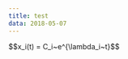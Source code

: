 ```yaml
---
title: test
data: 2018-05-07
---
```



<html>
<head>
  <title>Sample</title>
  <meta charset="utf-8">
  <script type="text/javascript" async
  src="https://cdnjs.cloudflare.com/ajax/libs/mathjax/2.7.4/latest.js?config=TeX-MML-AM_CHTML">
</script>
</head>
<body>
  <div>
      <p>$$x_i(t) = C_i~e^{\lambda_i~t}$$</p>
  </div>
</body>
</html>
